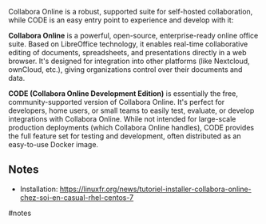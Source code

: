 
Collabora Online is a robust, supported suite for self-hosted collaboration, while CODE is an easy entry point to experience and develop with it:

**Collabora Online** is a powerful, open-source, enterprise-ready online office suite. Based on LibreOffice technology, it enables real-time collaborative editing of documents, spreadsheets, and presentations directly in a web browser. It's designed for integration into other platforms (like Nextcloud, ownCloud, etc.), giving organizations control over their documents and data.

**CODE (Collabora Online Development Edition)** is essentially the free, community-supported version of Collabora Online. It's perfect for developers, home users, or small teams to easily test, evaluate, or develop integrations with Collabora Online. While not intended for large-scale production deployments (which Collabora Online handles), CODE provides the full feature set for testing and development, often distributed as an easy-to-use Docker image.

## Notes

- Installation: https://linuxfr.org/news/tutoriel-installer-collabora-online-chez-soi-en-casual-rhel-centos-7

<!-- Keywords -->
#notes
<!-- /Keywords -->
